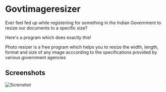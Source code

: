 # Govtimageresizer

Ever feel fed up while registeriing for something in the Indian Government to resize our documents to a specific size?

Here's a program which does exactly this!

Photo resizer is a free program which helps you to resize the width, length, format and 
size of any image acccording to the specifications provided by 
various government agencies

## Screenshots 

![Screnshot](https://raw.githubusercontent.com/Roshan-R/Govtimageresizer/Qt/img/screenshot.jpeg)

